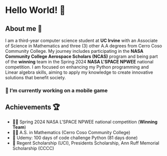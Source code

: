 # Hello World! 👋

## About me 🚀
I am a third-year computer science student at **UC Irvine** with an Associate of Science in Mathematics and three (3) other A.A degrees from Cerro Coso Community College. My journey includes participating in the **NASA Community College Aerospace Scholars (NCAS)** program and being part of the **winning** team in the Spring 2024 **NASA L'SPACE NPWEE** national competition. I am focused on enhancing my Python programming and Linear algebra skills, aiming to apply my knowledge to create innovative solutions that benefit society.

### 🔭 I’m currently working on a mobile game

## Achievements 🏆 
- 👨‍🚀 Spring 2024 NASA L'SPACE NPWEE national competition (**Winning Team**)
- 🧑‍🎓 A.S. in Mathematics (Cerro Coso Community College)
- 🐍 Udemy: 100 days of code challenge Python (81 days done)
- 📜 Regent Scholarship (UCI), Presidents Scholarship, Ann Ruff Memorial Scholarship (CCCC)
